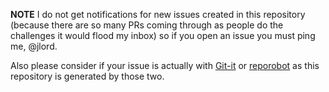 **NOTE** I do not get notifications for new issues created in this repository (because there are so many PRs coming through as people do the challenges it would flood my inbox) so if you open an issue you must ping me, @jlord. 

Also please consider if your issue is actually with [Git-it](https://github.com/jlord/git-it-electron) or [reporobot](https://github.com/jlord/reporobot) as this repository is generated by those two.
